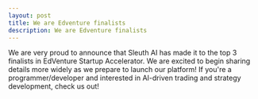 ```yaml
---
layout: post
title: We are Edventure finalists
description: We are Edventure finalists
---
```


We are very proud to announce that Sleuth AI has made it to the top 3 finalists in EdVenture Startup Accelerator. We are excited to begin sharing details more widely as we prepare to launch our platform! If you're a programmer/developer and interested in AI-driven trading and strategy development, check us out!
